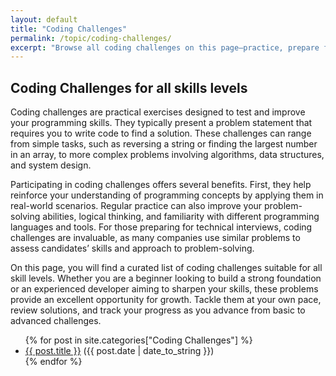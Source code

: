 ```yaml
---
layout: default
title: "Coding Challenges"
permalink: /topic/coding-challenges/
excerpt: "Browse all coding challenges on this page—practice, prepare for interviews, and improve your skills with problems from beginner to advanced levels."
---
```


## Coding Challenges for all skills levels

Coding challenges are practical exercises designed to test and improve your programming skills. They typically present a problem statement that requires you to write code to find a solution. These challenges can range from simple tasks, such as reversing a string or finding the largest number in an array, to more complex problems involving algorithms, data structures, and system design.

Participating in coding challenges offers several benefits. First, they help reinforce your understanding of programming concepts by applying them in real-world scenarios. Regular practice can also improve your problem-solving abilities, logical thinking, and familiarity with different programming languages and tools. For those preparing for technical interviews, coding challenges are invaluable, as many companies use similar problems to assess candidates’ skills and approach to problem-solving.

On this page, you will find a curated list of coding challenges suitable for all skill levels. Whether you are a beginner looking to build a strong foundation or an experienced developer aiming to sharpen your skills, these problems provide an excellent opportunity for growth. Tackle them at your own pace, review solutions, and track your progress as you advance from basic to advanced challenges.

<ul>
  {% for post in site.categories["Coding Challenges"] %}
    <li>
      <a href="{{ post.url }}">{{ post.title }}</a>
      ({{ post.date | date_to_string }})
    </li>
  {% endfor %}
</ul>

